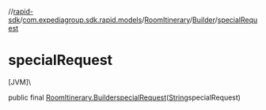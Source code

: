 //[rapid-sdk](../../../../index.md)/[com.expediagroup.sdk.rapid.models](../../index.md)/[RoomItinerary](../index.md)/[Builder](index.md)/[specialRequest](special-request.md)

# specialRequest

[JVM]\

public final [RoomItinerary.Builder](index.md)[specialRequest](special-request.md)([String](https://docs.oracle.com/javase/8/docs/api/java/lang/String.html)specialRequest)
